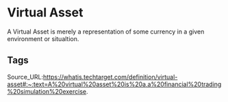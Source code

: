 # Virtual Asset
A Virtual Asset is merely a representation of some currency in a given environment or situaltion.
## Tags
Source_URL:https://whatis.techtarget.com/definition/virtual-asset#:~:text=A%20virtual%20asset%20is%20a,a%20financial%20trading%20simulation%20exercise.
